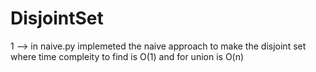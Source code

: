 # DisjointSet

1 --> in naive.py implemeted the naive approach to make the disjoint set where time compleity to find is O(1) and for union is O(n)
